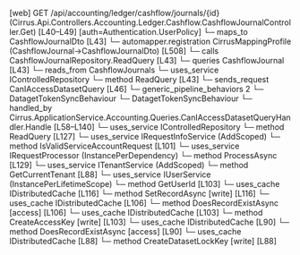 [web] GET /api/accounting/ledger/cashflow/journals/{id}  (Cirrus.Api.Controllers.Accounting.Ledger.Cashflow.CashflowJournalController.Get)  [L40–L49] [auth=Authentication.UserPolicy]
  └─ maps_to CashflowJournalDto [L43]
    └─ automapper.registration CirrusMappingProfile (CashflowJournal->CashflowJournalDto) [L508]
  └─ calls CashflowJournalRepository.ReadQuery [L43]
  └─ queries CashflowJournal [L43]
    └─ reads_from CashflowJournals
  └─ uses_service IControlledRepository<CashflowJournal>
    └─ method ReadQuery [L43]
  └─ sends_request CanIAccessDatasetQuery [L46]
    └─ generic_pipeline_behaviors 2
      └─ DatagetTokenSyncBehaviour
      └─ DatagetTokenSyncBehaviour
    └─ handled_by Cirrus.ApplicationService.Accounting.Queries.CanIAccessDatasetQueryHandler.Handle [L58–L140]
      └─ uses_service IControlledRepository<Dataset>
        └─ method ReadQuery [L127]
      └─ uses_service IRequestInfoService (AddScoped)
        └─ method IsValidServiceAccountRequest [L101]
      └─ uses_service IRequestProcessor (InstancePerDependency)
        └─ method ProcessAsync [L129]
      └─ uses_service ITenantService (AddScoped)
        └─ method GetCurrentTenant [L88]
      └─ uses_service IUserService (InstancePerLifetimeScope)
        └─ method GetUserId [L103]
      └─ uses_cache IDistributedCache [L116]
        └─ method SetRecordAsync [write] [L116]
      └─ uses_cache IDistributedCache [L106]
        └─ method DoesRecordExistAsync [access] [L106]
      └─ uses_cache IDistributedCache [L103]
        └─ method CreateAccessKey [write] [L103]
      └─ uses_cache IDistributedCache [L90]
        └─ method DoesRecordExistAsync [access] [L90]
      └─ uses_cache IDistributedCache [L88]
        └─ method CreateDatasetLockKey [write] [L88]


